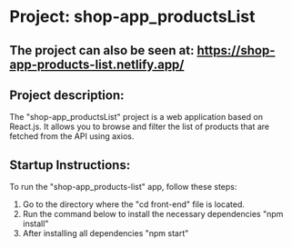 # Project: shop-app_productsList

## The project can also be seen at: https://shop-app-products-list.netlify.app/

## Project description:
The "shop-app_productsList" project is a web application based on React.js. It allows you to browse and filter the list of products that are fetched from the API using axios.

## Startup Instructions:

To run the "shop-app_products-list" app, follow these steps:

1. Go to the directory where the "cd front-end" file is located.
2. Run the command below to install the necessary dependencies "npm install"
3. After installing all dependencies "npm start"







